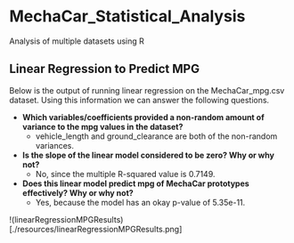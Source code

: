# MechaCar_Statistical_Analysis
Analysis of multiple datasets using R

## Linear Regression to Predict MPG
Below is the output of running linear regression on the MechaCar_mpg.csv dataset. Using this information we can answer the following questions.
- **Which variables/coefficients provided a non-random amount of variance to the mpg values in the dataset?**
    - vehicle_length and ground_clearance are both of the non-random variances.
- **Is the slope of the linear model considered to be zero? Why or why not?**
    - No, since the multiple R-squared value is 0.7149.
- **Does this linear model predict mpg of MechaCar prototypes effectively? Why or why not?**
    - Yes, because the model has an okay p-value of 5.35e-11.

!(linearRegressionMPGResults)[./resources/linearRegressionMPGResults.png]